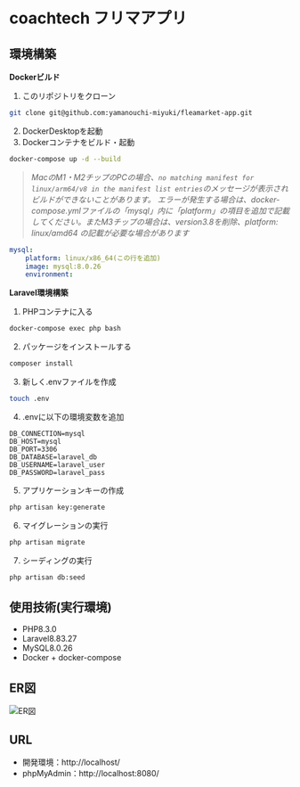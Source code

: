 # coachtech フリマアプリ

## 環境構築
**Dockerビルド**
1. このリポジトリをクローン
```bash
git clone git@github.com:yamanouchi-miyuki/fleamarket-app.git
```
2. DockerDesktopを起動
3. Dockerコンテナをビルド・起動
```bash
docker-compose up -d --build
```

> *MacのM1・M2チップのPCの場合、`no matching manifest for linux/arm64/v8 in the manifest list entries`のメッセージが表示されビルドができないことがあります。
エラーが発生する場合は、docker-compose.ymlファイルの「mysql」内に「platform」の項目を追加で記載してください。またM3チップの場合は、version3.8を削除、platform: linux/amd64 の記載が必要な場合があります*

```yaml
mysql:
    platform: linux/x86_64(この行を追加)
    image: mysql:8.0.26
    environment:
```

**Laravel環境構築**
1. PHPコンテナに入る
```bash
docker-compose exec php bash
```
2. パッケージをインストールする
```bash
composer install
```
3. 新しく.envファイルを作成
```bash
touch .env
```
4. .envに以下の環境変数を追加
```env
DB_CONNECTION=mysql
DB_HOST=mysql
DB_PORT=3306
DB_DATABASE=laravel_db
DB_USERNAME=laravel_user
DB_PASSWORD=laravel_pass
```
5. アプリケーションキーの作成
```bash
php artisan key:generate
```
6. マイグレーションの実行
```bash
php artisan migrate
```
7. シーディングの実行
```bash
php artisan db:seed
```

## 使用技術(実行環境)
- PHP8.3.0
- Laravel8.83.27
- MySQL8.0.26
- Docker + docker-compose

## ER図
![ER図](public/erd.png)

## URL
- 開発環境：http://localhost/
- phpMyAdmin：http://localhost:8080/

